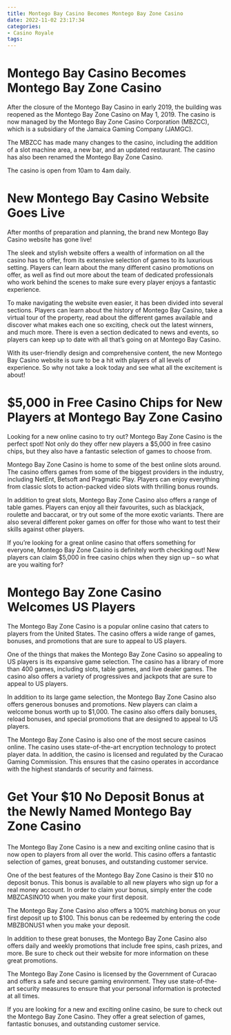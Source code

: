 ```yaml
---
title: Montego Bay Casino Becomes Montego Bay Zone Casino
date: 2022-11-02 23:17:34
categories:
- Casino Royale
tags:
---
```



#  Montego Bay Casino Becomes Montego Bay Zone Casino

After the closure of the Montego Bay Casino in early 2019, the building was reopened as the Montego Bay Zone Casino on May 1, 2019. The casino is now managed by the Montego Bay Zone Casino Corporation (MBZCC), which is a subsidiary of the Jamaica Gaming Company (JAMGC).

The MBZCC has made many changes to the casino, including the addition of a slot machine area, a new bar, and an updated restaurant. The casino has also been renamed the Montego Bay Zone Casino.

The casino is open from 10am to 4am daily.

#  New Montego Bay Casino Website Goes Live

After months of preparation and planning, the brand new Montego Bay Casino website has gone live!

The sleek and stylish website offers a wealth of information on all the casino has to offer, from its extensive selection of games to its luxurious setting. Players can learn about the many different casino promotions on offer, as well as find out more about the team of dedicated professionals who work behind the scenes to make sure every player enjoys a fantastic experience.

To make navigating the website even easier, it has been divided into several sections. Players can learn about the history of Montego Bay Casino, take a virtual tour of the property, read about the different games available and discover what makes each one so exciting, check out the latest winners, and much more. There is even a section dedicated to news and events, so players can keep up to date with all that’s going on at Montego Bay Casino.

With its user-friendly design and comprehensive content, the new Montego Bay Casino website is sure to be a hit with players of all levels of experience. So why not take a look today and see what all the excitement is about!

#  $5,000 in Free Casino Chips for New Players at Montego Bay Zone Casino

Looking for a new online casino to try out? Montego Bay Zone Casino is the perfect spot! Not only do they offer new players a $5,000 in free casino chips, but they also have a fantastic selection of games to choose from.

Montego Bay Zone Casino is home to some of the best online slots around. The casino offers games from some of the biggest providers in the industry, including NetEnt, Betsoft and Pragmatic Play. Players can enjoy everything from classic slots to action-packed video slots with thrilling bonus rounds.

In addition to great slots, Montego Bay Zone Casino also offers a range of table games. Players can enjoy all their favourites, such as blackjack, roulette and baccarat, or try out some of the more exotic variants. There are also several different poker games on offer for those who want to test their skills against other players.

If you’re looking for a great online casino that offers something for everyone, Montego Bay Zone Casino is definitely worth checking out! New players can claim $5,000 in free casino chips when they sign up – so what are you waiting for?

#  Montego Bay Zone Casino Welcomes US Players

The Montego Bay Zone Casino is a popular online casino that caters to players from the United States. The casino offers a wide range of games, bonuses, and promotions that are sure to appeal to US players.

One of the things that makes the Montego Bay Zone Casino so appealing to US players is its expansive game selection. The casino has a library of more than 400 games, including slots, table games, and live dealer games. The casino also offers a variety of progressives and jackpots that are sure to appeal to US players.

In addition to its large game selection, the Montego Bay Zone Casino also offers generous bonuses and promotions. New players can claim a welcome bonus worth up to $1,000. The casino also offers daily bonuses, reload bonuses, and special promotions that are designed to appeal to US players.

The Montego Bay Zone Casino is also one of the most secure casinos online. The casino uses state-of-the-art encryption technology to protect player data. In addition, the casino is licensed and regulated by the Curacao Gaming Commission. This ensures that the casino operates in accordance with the highest standards of security and fairness.

#  Get Your $10 No Deposit Bonus at the Newly Named Montego Bay Zone Casino

###

The Montego Bay Zone Casino is a new and exciting online casino that is now open to players from all over the world. This casino offers a fantastic selection of games, great bonuses, and outstanding customer service.

One of the best features of the Montego Bay Zone Casino is their $10 no deposit bonus. This bonus is available to all new players who sign up for a real money account. In order to claim your bonus, simply enter the code MBZCASINO10 when you make your first deposit.

The Montego Bay Zone Casino also offers a 100% matching bonus on your first deposit up to $100. This bonus can be redeemed by entering the code MBZBONUS1 when you make your deposit.

In addition to these great bonuses, the Montego Bay Zone Casino also offers daily and weekly promotions that include free spins, cash prizes, and more. Be sure to check out their website for more information on these great promotions.

The Montego Bay Zone Casino is licensed by the Government of Curacao and offers a safe and secure gaming environment. They use state-of-the-art security measures to ensure that your personal information is protected at all times.

If you are looking for a new and exciting online casino, be sure to check out the Montego Bay Zone Casino. They offer a great selection of games, fantastic bonuses, and outstanding customer service.